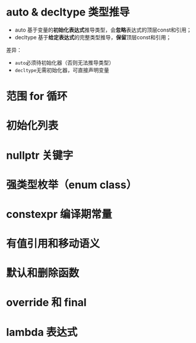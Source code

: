 # auto & decltype 类型推导
+ auto
  基于变量的**初始化表达式**推导类型，会**忽略**表达式的顶层const和引用；
+ decltype
  基于**给定表达式**的完整类型推导，**保留**顶层const和引用；

差异：
+ ```auto```必须待初始化器（否则无法推导类型）
+ ```decltype```无需初始化器，可直接声明变量
# 范围 for 循环

# 初始化列表

# nullptr 关键字

# 强类型枚举（enum class）

# constexpr 编译期常量

# 有值引用和移动语义

# 默认和删除函数

# override 和 final

# lambda 表达式
